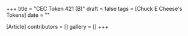 +++
title = "CEC Token 421 (B)"
draft = false
tags = [Chuck E Cheese's Tokens]
date = ""

[Article]
contributors = []
gallery = []
+++